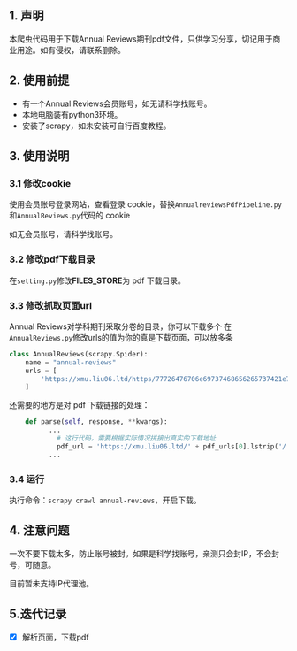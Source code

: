 ## 1. 声明
本爬虫代码用于下载Annual Reviews期刊pdf文件，只供学习分享，切记用于商业用途。如有侵权，请联系删除。

## 2. 使用前提
- 有一个Annual Reviews会员账号，如无请科学找账号。
- 本地电脑装有python3环境。
- 安装了scrapy，如未安装可自行百度教程。

## 3. 使用说明

### 3.1 修改cookie
使用会员账号登录网站，查看登录 cookie，替换`AnnualreviewsPdfPipeline.py`和`AnnualReviews.py`代码的 cookie

如无会员账号，请科学找账号。

### 3.2 修改pdf下载目录
在`setting.py`修改**FILES_STORE**为 pdf 下载目录。

### 3.3 修改抓取页面url
Annual Reviews对学科期刊采取分卷的目录，你可以下载多个
在`AnnualReviews.py`修改urls的值为你的真是下载页面，可以放多条
```python
class AnnualReviews(scrapy.Spider):
    name = "annual-reviews"
    urls = [
        'https://xmu.liu06.ltd/https/77726476706e69737468656265737421e7e056d2263e66457f049ba98e5c26222a0a60acda/toc/soc/1/1'
    ]
```
还需要的地方是对 pdf 下载链接的处理：
```python
    def parse(self, response, **kwargs):
          ...
            # 这行代码，需要根据实际情况拼接出真实的下载地址
            pdf_url = 'https://xmu.liu06.ltd/' + pdf_urls[0].lstrip('/')
          ...
```

### 3.4 运行
执行命令：```scrapy crawl annual-reviews```，开启下载。

## 4. 注意问题
一次不要下载太多，防止账号被封。如果是科学找账号，亲测只会封IP，不会封号，可随意。

目前暂未支持IP代理池。

## 5.迭代记录
- [x] 解析页面，下载pdf